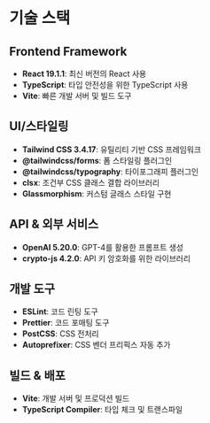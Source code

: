 # 기술 스택

## Frontend Framework
- **React 19.1.1**: 최신 버전의 React 사용
- **TypeScript**: 타입 안전성을 위한 TypeScript 사용
- **Vite**: 빠른 개발 서버 및 빌드 도구

## UI/스타일링
- **Tailwind CSS 3.4.17**: 유틸리티 기반 CSS 프레임워크
- **@tailwindcss/forms**: 폼 스타일링 플러그인
- **@tailwindcss/typography**: 타이포그래피 플러그인
- **clsx**: 조건부 CSS 클래스 결합 라이브러리
- **Glassmorphism**: 커스텀 글래스 스타일 구현

## API & 외부 서비스
- **OpenAI 5.20.0**: GPT-4를 활용한 프롬프트 생성
- **crypto-js 4.2.0**: API 키 암호화를 위한 라이브러리

## 개발 도구
- **ESLint**: 코드 린팅 도구
- **Prettier**: 코드 포매팅 도구
- **PostCSS**: CSS 전처리
- **Autoprefixer**: CSS 벤더 프리픽스 자동 추가

## 빌드 & 배포
- **Vite**: 개발 서버 및 프로덕션 빌드
- **TypeScript Compiler**: 타입 체크 및 트랜스파일